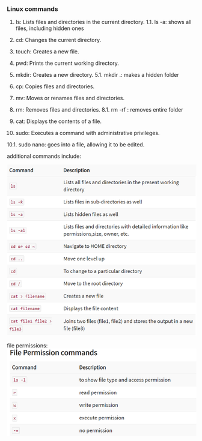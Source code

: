 ### Linux commands

1. ls: Lists files and directories in the current directory.
1.1. ls -a: shows all files, including hidden ones

2. cd: Changes the current directory.

3. touch: Creates a new file.

4. pwd: Prints the current working directory.

5. mkdir: Creates a new directory.
5.1. mkdir .: makes a hidden folder

6. cp: Copies files and directories.

7. mv: Moves or renames files and directories.

8. rm: Removes files and directories.
8.1. rm -rf<folder name> : removes entire folder

9. cat: Displays the contents of a file.

10. sudo: Executes a command with administrative privileges.

10.1. sudo nano: goes into a file, allowing it to be edited. 

additional commands include:



![Alt text](Screenshot%202023-05-10%20171650.png)

file permissions:
![Alt text](Screenshot%202023-05-10%20171755.png)
